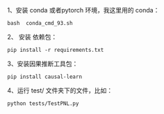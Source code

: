 1、安装 conda 或者pytorch 环境，我这里用的 conda：
```
bash  conda_cmd_93.sh
```

2、 安装 依赖包：
```
pip install -r requirements.txt
```

3、安装因果推断工具包：

```
pip install causal-learn
```

4、运行 test/ 文件夹下的文件，比如：
```
python tests/TestPNL.py 
